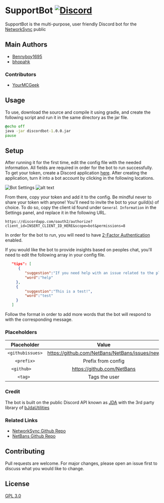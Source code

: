 # SupportBot [![Discord](https://img.shields.io/discord/398215838668161024.svg?style=for-the-badge)](https://discord.gg/Pf9Xn9C)

SupportBot is the multi-purpose, user friendly Discord bot for the [NetworkSync](https://networksync.co.uk/) public 

## Main Authors
* [Bennyboy1695](https://github.com/Bennyboy1695)
* [bhopahk](https://github.com/bhopahk)

### Contributors
* [YourMCGeek](https://github.com/YourMCGeek)

## Usage

To use, download the source and compile it using gradle, and create the following script and run it in the same directory as the jar file. 


```bat
@echo off
java -jar discordbot-1.0.0.jar
pause
```
## Setup
After running it for the first time, edit the config file with the needed information. All fields are required in order for the bot to run successfully. To get your token, create a Discord application [here](https://discordapp.com/developers/applications).  After creating the application, turn it into a bot account by clicking in the following locations.

![Bot Settings](https://i.yourmcgeek.ga/p9w9w.png 'Bot Settings Location')
![alt text](https://i.yourmcgeek.ga/xn56n.png 'Build a bot')

From there, copy your token and add it to the config. Be mindful never to share your token with anyone! You'll need to invite the bot to your guild(s) of choice. To do so, copy the client id found under `General Information` in the Settings panel, and replace it in the following URL.
```
https://discordapp.com/oauth2/authorize?client_id=INSERT_CLIENT_ID_HERE&scope=bot&permissions=8
```
In order for the bot to run, you will need to have [2-Factor Authentication](https://support.discordapp.com/hc/en-us/articles/219576828-Setting-up-Two-Factor-Authentication) enabled.

If you would like the bot to provide insights based on peoples chat, you'll need to edit the following array in your config file.
```JSON
   "tips": [  
      {  
         "suggestion":"If you need help with an issue related to the plugin run the `<prefix>help` command!",
         "word":"help"
     },
     {  
         "suggestion":"This is a test!",
         "word":"test"
     }
   ]
```
Follow the format in order to add more words that the bot will respond to with the corresponding message. 

### Placeholders

|      Placeholder 	    |                                    Value                                    |
|    :------------:	    |  :-----------------------------------------------------------------------:  |
|    `<githubissues>`   	|                          https://github.com/NetBans/NetBans/issues/new      |
|   ` <prefix> `         |                         Prefix from config                        	      |
|    `<github>	 `   |                     https://github.com/NetBans                    	      |
|    `<tag> `    	        |                              Tags the user                                  |

### Credit

The bot is built on the public Discord API known as [JDA](https://github.com/DV8FromTheWorld/JDA) with the 3rd party library of [bJdaUtilities](https://github.com/bhopahk/bJdaUtilities/)

### Related Links
* [NetworkSync Github Repo](https://github.com/networksync)
* [NetBans Github Repo](https://github.com/netbans)

## Contributing
Pull requests are welcome. For major changes, please open an issue first to discuss what you would like to change.

## License
[GPL 3.0](https://github.com/networksync/SupportBot/blob/master/LICENSE)
